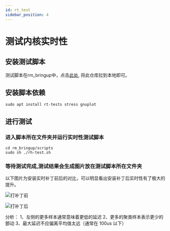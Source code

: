 ```yaml
---
id: rt_test
sidebar_position: 4
---
```


# 测试内核实时性
## 安装测试脚本
测试脚本在rm_bringup中，点击[此处](https://github.com/rm-controls/rm_bringup),
将此仓库拉到本地即可。

## 安装脚本依赖
`sudo apt install rt-tests stress gnuplot`

## 进行测试
### 进入脚本所在文件夹并运行实时性测试脚本
```shell
cd rm_bringup/scripts
sudo sh ./rh-test.sh
```

### 等待测试完成,测试结果会生成图片放在测试脚本所在文件夹

以下图片为安装实时补丁前后的对比，可以明显看出安装补丁后实时性有了极大的提升。

![打补丁前](/img/digging_deeper/rt_test0.png)

![打补丁后](/img/digging_deeper/rt_test1.png)

 分析：
1、左侧的更多样本通常意味着更低的延迟
2、更多的聚类样本表示更少的颤动
3、最大延迟不应偏离平均值太远（通常在 100us 以下）